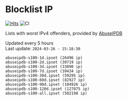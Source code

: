 # Blocklist IP

[![Hits](https://hits.seeyoufarm.com/api/count/incr/badge.svg?url=https%3A%2F%2Fgithub.com%2Fborestad%2Fblocklist-ip%2F&count_bg=%2379C83D&title_bg=%23555555&icon=&icon_color=%23E7E7E7&title=hits&edge_flat=false)](https://hits.seeyoufarm.com)  ![CI](https://img.shields.io/github/workflow/status/borestad/blocklist-ip/CI?style=flat-square)

Lists with worst IPv4 offenders, provided by [AbuseIPDB](https://www.abuseipdb.com/)

<!-- FOOTER-PLACEHOLDER -->
Updated every 5 hours<br>
Last update: `2024-03-26 - 15:18:30`
```
abuseipdb-s100-1d.ipset (26496 ip)
abuseipdb-s100-2d.ipset (30719 ip)
abuseipdb-s100-3d.ipset (33090 ip)
abuseipdb-s100-7d.ipset (39434 ip)
abuseipdb-s100-30d.ipset (59295 ip)
abuseipdb-s100-60d.ipset (82927 ip)
abuseipdb-s100-90d.ipset (104926 ip)
abuseipdb-s100-120d.ipset (127075 ip)
abuseipdb-s100-all.ipset (502198 ip)
```
